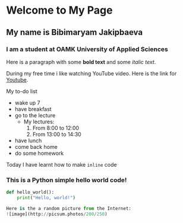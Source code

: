 # Welcome to My Page

## My name is Bibimaryam Jakipbaeva
### I am a student at OAMK University of Applied Sciences 

Here is a paragraph with some **bold text** and some *italic text*.


 During my free time i like watching YouTube video. Here is the link for [Youtube](https://www.youtube.com/).

My to-do list
- wake up 7
- have breakfast
- go to the lecture
  -  My lectures:
     1. From 8:00 to 12:00
     2. From 13:00 to 14:30
- have lunch
- come back home
- do some homework

Today I have learnt how to make `inline` code 
### This is a Python simple hello world code!

```python
def hello_world():
    print("Hello, world!")

Here is the a random picture from the Internet:
![image](http://picsum.photos/200/250)


